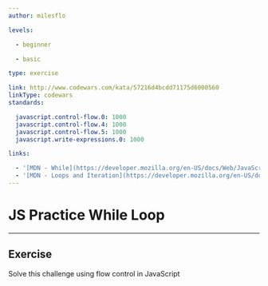 ```yaml
---
author: milesflo

levels:

  - beginner

  - basic

type: exercise

link: http://www.codewars.com/kata/57216d4bcdd71175d6000560
linkType: codewars
standards:

  javascript.control-flow.0: 1000
  javascript.control-flow.4: 1000
  javascript.control-flow.5: 1000
  javascript.write-expressions.0: 1000

links:

  - '[MDN - While](https://developer.mozilla.org/en-US/docs/Web/JavaScript/Reference/Statements/while)'
  - '[MDN - Loops and Iteration](https://developer.mozilla.org/en-US/docs/Web/JavaScript/Guide/Loops_and_iteration)'
---
```


# JS Practice While Loop

---
## Exercise

Solve this challenge using flow control in JavaScript
